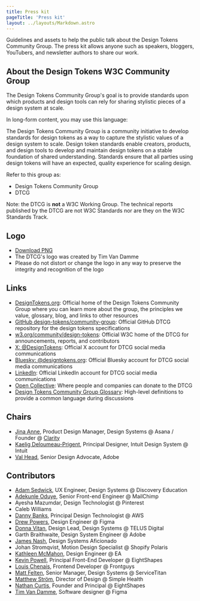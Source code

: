 ```yaml
---
title: Press kit
pageTitle: 'Press kit'
layout: ../layouts/Markdown.astro
---
```


Guidelines and assets to help the public talk about the Design Tokens Community Group. The press kit allows anyone such as speakers, bloggers, YouTubers, and newsletter authors to share our work.

## About the Design Tokens W3C Community Group

The Design Tokens Community Group's goal is to provide standards upon which products and design tools can rely for sharing stylistic pieces of a design system at scale.

In long-form content, you may use this language:

The Design Tokens Community Group is a community initiative to develop standards for design tokens as a way to capture the stylistic values of a design system to scale. Design token standards enable creators, products, and design tools to develop and maintain design tokens on a stable foundation of shared understanding. Standards ensure that all parties using design tokens will have an expected, quality experience for scaling design.

Refer to this group as:

- Design Tokens Community Group
- DTCG

Note: the DTCG is **not** a W3C Working Group. The technical reports published by the DTCG are not W3C Standards nor are they on the W3C Standards Track.

## Logo

- [Download PNG](/assets/images/logo.png)
- The DTCG's logo was created by Tim Van Damme
- Please do not distort or change the logo in any way to preserve the integrity and recognition of the logo

## Links

- [DesignTokens.org](https://designtokens.org/): Official home of the Design Tokens Community Group where you can learn more about the group, the principles we value, glossary, blog, and links to other resources
- [GitHub design-tokens/community-group](https://github.com/design-tokens/community-group): Official GitHub DTCG repository for the design tokens specifications
- [w3.org/community/design-tokens](https://www.w3.org/community/design-tokens/): Official W3C home of the DTCG for announcements, reports, and contributors
- [X: @DesignTokens](https://x.com/DesignTokens): Official X account for DTCG social media communications
- [Bluesky: @designtokens.org](https://bsky.app/profile/designtokens.org): Official Bluesky account for DTCG social media communications
- [LinkedIn](https://www.linkedin.com/company/design-tokens-community-group/): Official LinkedIn account for DTCG social media communications
- [Open Collective](https://opencollective.com/design-tokens): Where people and companies can donate to the DTCG
- [Design Tokens Community Group Glossary](https://www.designtokens.org/glossary/): High-level definitions to provide a common language during discussions

## Chairs

- [Jina Anne](https://twitter.com/jina), Product Design Manager, Design Systems @ Asana / Founder @ [Clarity](https://www.clarityconf.com/)
- [Kaelig Deloumeau-Prigent](https://twitter.com/kaelig), Principal Designer, Intuit Design System @ Intuit
- [Val Head](https://twitter.com/vlh), Senior Design Advocate, Adobe

## Contributors

- [Adam Sedwick](https://twitter.com/AdamSedwick), UX Engineer, Design Systems @ Discovery Education
- [Adekunle Oduye](https://twitter.com/adekunleoduye), Senior Front-end Engineer @ MailChimp
- Ayesha Mazumdar, Design Technologist @ Pinterest
- Caleb Williams
- [Danny Banks](https://twitter.com/dbanksdesign), Principal Design Technologist @ AWS
- [Drew Powers](https://bsky.app/profile/pow.rs), Design Engineer @ Figma
- [Donna Vitan](https://twitter.com/donnavitan), Design Lead, Design Systems @ TELUS Digital
- Garth Braithwaite, Design System Engineer @ Adobe
- [James Nash](https://cirrus.twiddles.com/), Design Systems Aficionado
- Johan Stromqvist, Motion Design Specialist @ Shopify Polaris
- [Kathleen McMahon](https://twitter.com/resource11), Design Engineer @ EA
- [Kevin Powell](https://twitter.com/kevinmpowell), Principal Front-End Developer @ EightShapes
- [Louis Chenais](https://bsky.app/profile/lucho.cool), Frontend Developer @ Frontguys
- [Matt Felten](https://twitter.com/mattfelten), Senior Manager, Design Systems @ ServiceTitan
- [Matthew Ström](https://matthewstrom.com), Director of Design @ Simple Health
- [Nathan Curtis](https://eightshapes.com/nathan-curtis/), Founder and Principal @ EightShapes
- [Tim Van Damme](https://twitter.com/maxvoltar), Software designer @ Figma
